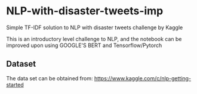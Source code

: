 # NLP-with-disaster-tweets-imp
Simple TF-IDF solution to NLP with disaster tweets challenge by Kaggle

This is an introductory level challenge to NLP, and the notebook can be improved upon using GOOGLE'S BERT and Tensorflow/Pytorch

## Dataset

The data set can be obtained from: https://www.kaggle.com/c/nlp-getting-started 
